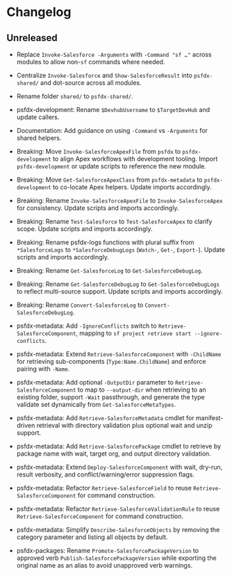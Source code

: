# Changelog

## Unreleased

- Replace `Invoke-Salesforce -Arguments` with `-Command "sf …"` across modules to allow non-`sf` commands where needed.
- Centralize `Invoke-Salesforce` and `Show-SalesforceResult` into `psfdx-shared/` and dot-source across all modules.
- Rename folder `shared/` to `psfdx-shared/`.
- psfdx-development: Rename `$DevhubUsername` to `$TargetDevHub` and update callers.
- Documentation: Add guidance on using `-Command` vs `-Arguments` for shared helpers.

 - Breaking: Move `Invoke-SalesforceApexFile` from `psfdx` to `psfdx-development` to align Apex workflows with development tooling. Import `psfdx-development` or update scripts to reference the new module.
 - Breaking: Move `Get-SalesforceApexClass` from `psfdx-metadata` to `psfdx-development` to co-locate Apex helpers. Update imports accordingly.
 - Breaking: Rename `Invoke-SalesforceApexFile` to `Invoke-SalesforceApex` for consistency. Update scripts and imports accordingly.
 - Breaking: Rename `Test-Salesforce` to `Test-SalesforceApex` to clarify scope. Update scripts and imports accordingly.
- Breaking: Rename psfdx-logs functions with plural suffix from `*SalesforceLogs` to `*SalesforceDebugLogs` (`Watch-`, `Get-`, `Export-`). Update scripts and imports accordingly.
- Breaking: Rename `Get-SalesforceLog` to `Get-SalesforceDebugLog`.
- Breaking: Rename `Get-SalesforceDebugLog` to `Get-SalesforceDebugLogs` to reflect multi-source support. Update scripts and imports accordingly.
 - Breaking: Rename `Convert-SalesforceLog` to `Convert-SalesforceDebugLog`.
- psfdx-metadata: Add `-IgnoreConflicts` switch to `Retrieve-SalesforceComponent`, mapping to `sf project retrieve start --ignore-conflicts`.
- psfdx-metadata: Extend `Retrieve-SalesforceComponent` with `-ChildName` for retrieving sub-components (`Type:Name.ChildName`) and enforce pairing with `-Name`.
- psfdx-metadata: Add optional `-OutputDir` parameter to `Retrieve-SalesforceComponent` to map to `--output-dir` when retrieving to an existing folder, support `-Wait` passthrough, and generate the type validate set dynamically from `Get-SalesforceMetaTypes`.
- psfdx-metadata: Add `Retrieve-SalesforceMetadata` cmdlet for manifest-driven retrieval with directory validation plus optional wait and unzip support.
- psfdx-metadata: Add `Retrieve-SalesforcePackage` cmdlet to retrieve by package name with wait, target org, and output directory validation.
- psfdx-metadata: Extend `Deploy-SalesforceComponent` with wait, dry-run, result verbosity, and conflict/warning/error suppression flags.
- psfdx-metadata: Refactor `Retrieve-SalesforceField` to reuse `Retrieve-SalesforceComponent` for command construction.
- psfdx-metadata: Refactor `Retrieve-SalesforceValidationRule` to reuse `Retrieve-SalesforceComponent` for command construction.
- psfdx-metadata: Simplify `Describe-SalesforceObjects` by removing the category parameter and listing all objects by default.
- psfdx-packages: Rename `Promote-SalesforcePackageVersion` to approved verb `Publish-SalesforcePackageVersion` while exporting the original name as an alias to avoid unapproved verb warnings.
